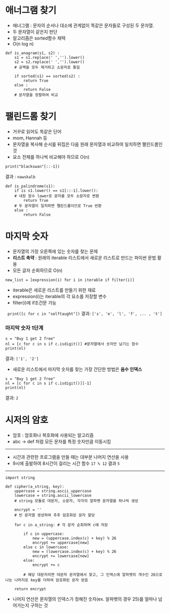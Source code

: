 # 애너그램 찾기

- 애너그램 : 문자의 순서나 대소에 관계없이 똑같은 문자들로 구성된 두 문자열.
- 두 문자열이 같은지 판단
- 알고리즘은 sorted함수 채택
- O(n log n)

```
def is_anagram(s1, s2) :
    s1 = s1.replace(' ','').lower()
    s2 = s2.replace(' ','').lower()
    # 공백을 모두 제거하고 소문자로 통일

    if sorted(s1) == sorted(s2) :
        return True
    else :
        return False
    # 문자열을 정렬하여 비교
```


# 팰린드롬 찾기

- 거꾸로 읽어도 똑같은 단어
- mom, Hannah 등
- 문자열을 복사해 순서를 뒤집은 다음 원래 문자열과 비교하여 일치하면 팰린드롬인 것
- 요소 전체를 하나씩 비교해야 하므로 O(n)

```
print("blackswan"[::-1])
```
결과 : `nawskalb`
```
def is_palindrome(s1):
    if is s1.lower() == s1[::-1].lower():
    # 내장 함수 lower로 문자를 모두 소문자로 변환
        return True
    # 두 문자열이 일치하면 팰린드롬이므로 True 반환
    else :
        return False
```

# 마지막 숫자

- 문자열의 가장 오른쪽에 있는 숫자를 찾는 문제
- **리스트 축약** : 원래의 iterable 리스트에서 새로운 리스트로 만드는 파이썬 문법 활용
- 모든 글자 순회하므로 O(n)

```
new_list = [expression(i) for i in iterable if filter(i)]
```
- iterable은 새로운 리스트를 만들기 위한 재료
- expression(i)는 iterable의 각 요소를 저장할 변수
- filter(i)에 if조건문 가능

` print([c for c in "selftaught"])`
결과: `['s', 'e', 'l', 'f', ... , 't']`

### 마지막 숫자 1단계
```
s = "Buy 1 get 2 free"
nl = [c for c in s if c.isdigit()] #문자열에서 숫자만 남기는 함수
print(nl)
```
결과: `['1', '2']`

- 새로운 리스트에서 마지막 숫자를 찾는 가장 간단한 방법은 **음수 인덱스**

```
s = "Buy 1 get 2 free"
nl = [c for c in s if c.isdigit()][-1]
print(nl)
```
결과: `2`

# 시저의 암호

- 암호 : 암호화나 복호화에 사용되는 알고리즘
- abc -> def 처럼 모든 문자를 특정 숫자만큼 이동시킴
---
- 시간과 관련한 프로그램을 만들 때는 대부분 나머지 연산을 사용
- 9시에 출발하여 8시간이 걸리는 시간 함수 `17 % 12` 결과 `5` 
---
```
import string

def cipher(a_string, key):
    uppercase = string.ascii_uppercase
    lowercase = string.ascii_lowercase
    # string 모듈로 대문자, 소문자, 각각의 알파벳 문자열을 하나씩 생성

    encrypt = ''
    # 빈 문자열 생성하여 추후 암호회된 문자 할당

    for c in a_string: # 각 문자 순회하며 c에 저장

        if c in uppercase:
            new = (uppercase.index(c) + key) % 26
            encrypt += uppercase[new]
        else c in lowercase:
            new = (lowercase.index(c) + key) % 26
            encrypt += lowercase[new]
        else:
            encrypt += c

        # 해당 대문자라면 대문자 문자열에서 찾고, 그 인덱스에 알파벳의 개수인 26으로 나눈 나머지로 key를 더하여 암호화된 문자 얻음

    return encrypt
```
- 나머지 연산은 문자열의 인덱스가 정해진 숫자(ex. 알파벳의 경우 25)를 얼마나 넘어가는지 구하는 것